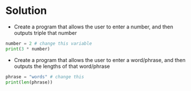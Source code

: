 # Solution

- Create a program that allows the user to enter a number, and then outputs triple that number
     
```py
number = 2 # change this variable
print(3 * number)
```

- Create a program that allows the user to enter a word/phrase, and then outputs the lengths of that word/phrase

```py
phrase = "words" # change this
print(len(phrase))
```
